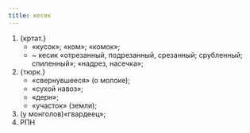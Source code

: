 ```yaml
---
title: кесек
---
```


1. {кртат.}
    * «кусок»; «ком»; «комок»;
    * ~ кесик «отрезанный, подрезанный, срезанный; срубленный; спиленный»; «надрез, насечка»;
2. {тюрк.}
    * «свернувшееся» (о молоке);
    * «сухой навоз»;
    * «дерн»;
    * «участок» (земли);
3. (у монголов)«гвардеец»;
4. РПН
